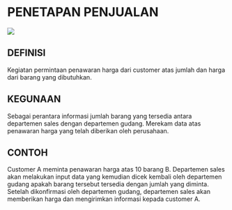# PENETAPAN PENJUALAN

![](_media/id/penjualan/penentuan-penjualan.jpg)

## DEFINISI
Kegiatan permintaan penawaran harga dari customer atas jumlah dan harga dari barang yang dibutuhkan. 

## KEGUNAAN
Sebagai perantara informasi jumlah barang yang tersedia antara departemen sales dengan departemen gudang. Merekam data atas penawaran harga yang telah diberikan oleh perusahaan.

## CONTOH 
Customer A meminta penawaran harga atas 10 barang B. Departemen sales akan melakukan input data yang kemudian dicek kembali oleh departemen gudang apakah barang tersebut tersedia dengan jumlah yang diminta. Setelah dikonfirmasi oleh departemen gudang, departemen sales akan memberikan harga dan mengirimkan informasi kepada customer A.